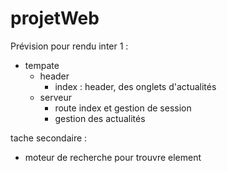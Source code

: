 # projetWeb
Prévision pour rendu inter 1 :
 - tempate 
   - header 
        - index : header, des onglets d'actualités
    - serveur
        - route index et gestion de session
        - gestion des actualités
        
tache secondaire :
 - moteur de recherche pour trouvre element
